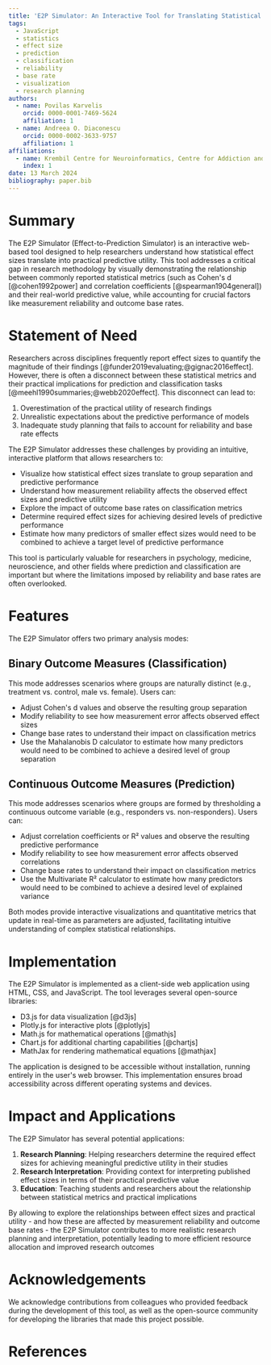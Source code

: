 ```yaml
---
title: 'E2P Simulator: An Interactive Tool for Translating Statistical Effect Sizes into Practical Predictive Utility'
tags:
  - JavaScript
  - statistics
  - effect size
  - prediction
  - classification
  - reliability
  - base rate
  - visualization
  - research planning
authors:
  - name: Povilas Karvelis
    orcid: 0000-0001-7469-5624  
    affiliation: 1
  - name: Andreea O. Diaconescu
    orcid: 0000-0002-3633-9757
    affiliation: 1
affiliations:
  - name: Krembil Centre for Neuroinformatics, Centre for Addiction and Mental Health, University of Toronto, Canada
    index: 1
date: 13 March 2024
bibliography: paper.bib
---
```


# Summary

The E2P Simulator (Effect-to-Prediction Simulator) is an interactive web-based tool designed to help researchers understand how statistical effect sizes translate into practical predictive utility. This tool addresses a critical gap in research methodology by visually demonstrating the relationship between commonly reported statistical metrics (such as Cohen's d [@cohen1992power] and correlation coefficients [@spearman1904general]) and their real-world predictive value, while accounting for crucial factors like measurement reliability and outcome base rates.

# Statement of Need

Researchers across disciplines frequently report effect sizes to quantify the magnitude of their findings [@funder2019evaluating;@gignac2016effect]. However, there is often a disconnect between these statistical metrics and their practical implications for prediction and classification tasks [@meehl1990summaries;@webb2020effect]. This disconnect can lead to:

1. Overestimation of the practical utility of research findings
2. Unrealistic expectations about the predictive performance of models
3. Inadequate study planning that fails to account for reliability and base rate effects

The E2P Simulator addresses these challenges by providing an intuitive, interactive platform that allows researchers to:

- Visualize how statistical effect sizes translate to group separation and predictive performance
- Understand how measurement reliability affects the observed effect sizes and predictive utility
- Explore the impact of outcome base rates on classification metrics
- Determine required effect sizes for achieving desired levels of predictive performance 
- Estimate how many predictors of smaller effect sizes would need to be combined to achieve a target level of predictive performance

This tool is particularly valuable for researchers in psychology, medicine, neuroscience, and other fields where prediction and classification are important but where the limitations imposed by reliability and base rates are often overlooked.

# Features

The E2P Simulator offers two primary analysis modes:

## Binary Outcome Measures (Classification)

This mode addresses scenarios where groups are naturally distinct (e.g., treatment vs. control, male vs. female). Users can:

- Adjust Cohen's d values and observe the resulting group separation
- Modify reliability to see how measurement error affects observed effect sizes
- Change base rates to understand their impact on classification metrics
- Use the Mahalanobis D calculator to estimate how many predictors would need to be combined to achieve a desired level of group separation

## Continuous Outcome Measures (Prediction)

This mode addresses scenarios where groups are formed by thresholding a continuous outcome variable (e.g., responders vs. non-responders). Users can:

- Adjust correlation coefficients or R² values and observe the resulting predictive performance
- Modify reliability to see how measurement error affects observed correlations
- Change base rates to understand their impact on classification metrics
- Use the Multivariate R² calculator to estimate how many predictors would need to be combined to achieve a desired level of explained variance

Both modes provide interactive visualizations and quantitative metrics that update in real-time as parameters are adjusted, facilitating intuitive understanding of complex statistical relationships.

# Implementation

The E2P Simulator is implemented as a client-side web application using HTML, CSS, and JavaScript. The tool leverages several open-source libraries:

- D3.js for data visualization [@d3js]
- Plotly.js for interactive plots [@plotlyjs]
- Math.js for mathematical operations [@mathjs]
- Chart.js for additional charting capabilities [@chartjs]
- MathJax for rendering mathematical equations [@mathjax]

The application is designed to be accessible without installation, running entirely in the user's web browser. This implementation ensures broad accessibility across different operating systems and devices.

# Impact and Applications

The E2P Simulator has several potential applications:

1. **Research Planning**: Helping researchers determine the required effect sizes for achieving meaningful predictive utility in their studies
2. **Research Interpretation**: Providing context for interpreting published effect sizes in terms of their practical predictive value
3. **Education**: Teaching students and researchers about the relationship between statistical metrics and practical implications

By allowing to explore the relationships between effect sizes and practical utility - and how these are affected by measurement reliability and outcome base rates - the E2P Simulator contributes to more realistic research planning and interpretation, potentially leading to more efficient resource allocation and improved research outcomes

# Acknowledgements

We acknowledge contributions from colleagues who provided feedback during the development of this tool, as well as the open-source community for developing the libraries that made this project possible.

# References 